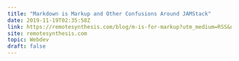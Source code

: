 ```yaml
---
title: "Markdown is Markup and Other Confusions Around JAMStack"
date: 2019-11-19T02:35:58Z
link: https://remotesynthesis.com/blog/m-is-for-markup?utm_medium=RSS&utm_source=hune
site: remotesynthesis.com
topic: Webdev
draft: false
---
```

